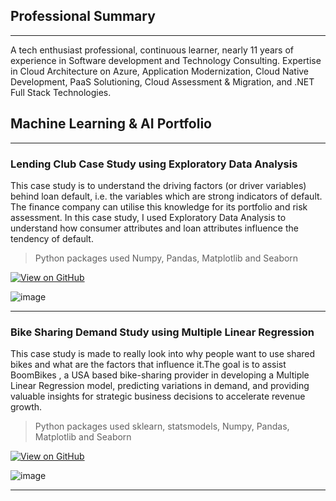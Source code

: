 ## Professional Summary
---
A tech enthusiast professional, continuous learner, nearly 11
years of experience in Software development and
Technology Consulting. Expertise in Cloud Architecture on Azure, Application
Modernization, Cloud Native Development, PaaS Solutioning, Cloud Assessment &
Migration, and .NET Full Stack Technologies.

## Machine Learning & AI Portfolio
---
### Lending Club Case Study using Exploratory Data Analysis

This case study is to understand the driving factors (or driver variables) behind loan default, i.e. the variables which are strong indicators of default. The finance company can utilise this knowledge for its portfolio and risk assessment. In this case study, I used Exploratory Data Analysis to understand how consumer attributes and loan attributes influence the tendency of default.

> Python packages used Numpy, Pandas, Matplotlib and Seaborn

[![View on GitHub](https://img.shields.io/badge/GitHub-View_on_GitHub-blue?logo=GitHub)](https://github.com/dynamicanupam/Lending-Club-Case-Study)

![image](https://github.com/dynamicanupam/dynamicanupam.github.io/assets/61014822/4339b9b8-2aa3-4a68-8155-6d08ba7584a1)

------
### Bike Sharing Demand Study using Multiple Linear Regression

This case study is made to really look into why people want to use shared bikes and what are the factors that influence it.The goal is to assist BoomBikes , a USA based bike-sharing provider in developing a Multiple Linear Regression model, predicting variations in demand, and providing valuable insights for strategic business decisions to accelerate revenue growth.

> Python packages used sklearn, statsmodels, Numpy, Pandas, Matplotlib and Seaborn

[![View on GitHub](https://img.shields.io/badge/GitHub-View_on_GitHub-blue?logo=GitHub)](https://github.com/dynamicanupam/Bike-Sharing-Demand-Case-Study)

![image](https://github.com/dynamicanupam/dynamicanupam.github.io/assets/61014822/722513ea-1d27-412c-8a45-8a1ae7e34f5e)


---

